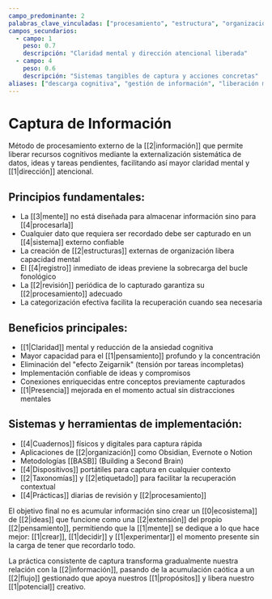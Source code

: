 ```yaml
---
campo_predominante: 2
palabras_clave_vinculadas: ["procesamiento", "estructura", "organización", "memoria", "método"]
campos_secundarios:
  - campo: 1
    peso: 0.7
    descripción: "Claridad mental y dirección atencional liberada"
  - campo: 4
    peso: 0.6
    descripción: "Sistemas tangibles de captura y acciones concretas"
aliases: ["descarga cognitiva", "gestión de información", "liberación mental"]
---
```

# Captura de Información

Método de procesamiento externo de la [[2|información]] que permite liberar recursos cognitivos mediante la externalización sistemática de datos, ideas y tareas pendientes, facilitando así mayor claridad mental y [[1|dirección]] atencional.

## Principios fundamentales:

- La [[3|mente]] no está diseñada para almacenar información sino para [[4|procesarla]]
- Cualquier dato que requiera ser recordado debe ser capturado en un [[4|sistema]] externo confiable
- La creación de [[2|estructuras]] externas de organización libera capacidad mental
- El [[4|registro]] inmediato de ideas previene la sobrecarga del bucle fonológico
- La [[2|revisión]] periódica de lo capturado garantiza su [[2|procesamiento]] adecuado
- La categorización efectiva facilita la recuperación cuando sea necesaria

## Beneficios principales:

- [[1|Claridad]] mental y reducción de la ansiedad cognitiva
- Mayor capacidad para el [[1|pensamiento]] profundo y la concentración
- Eliminación del "efecto Zeigarnik" (tensión por tareas incompletas)
- Implementación confiable de ideas y compromisos
- Conexiones enriquecidas entre conceptos previamente capturados
- [[1|Presencia]] mejorada en el momento actual sin distracciones mentales

## Sistemas y herramientas de implementación:

- [[4|Cuadernos]] físicos y digitales para captura rápida
- Aplicaciones de [[2|organización]] como Obsidian, Evernote o Notion
- Metodologías [[BASB]] (Building a Second Brain)
- [[4|Dispositivos]] portátiles para captura en cualquier contexto
- [[2|Taxonomías]] y [[2|etiquetado]] para facilitar la recuperación contextual
- [[4|Prácticas]] diarias de revisión y [[2|procesamiento]]

El objetivo final no es acumular información sino crear un [[0|ecosistema]] de [[2|ideas]] que funcione como una [[2|extensión]] del propio [[2|pensamiento]], permitiendo que la [[1|mente]] se dedique a lo que hace mejor: [[1|crear]], [[1|decidir]] y [[1|experimentar]] el momento presente sin la carga de tener que recordarlo todo.

La práctica consistente de captura transforma gradualmente nuestra relación con la [[2|información]], pasando de la acumulación caótica a un [[2|flujo]] gestionado que apoya nuestros [[1|propósitos]] y libera nuestro [[1|potencial]] creativo.
